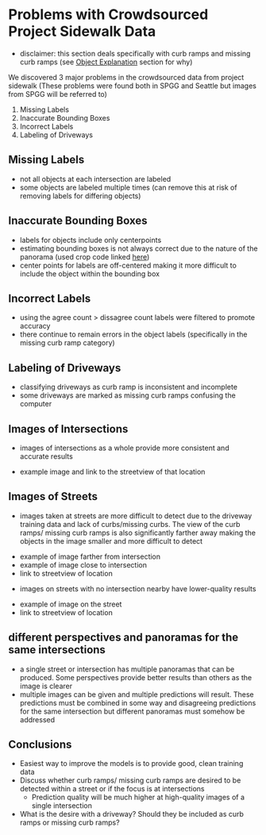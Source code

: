# Problems with Crowdsourced Project Sidewalk Data

- disclaimer: this section deals specifically with curb ramps and missing curb ramps (see [Object Explanation]() section for why)

We discovered 3 major problems in the crowdsourced data from project sidewalk (These problems were found both in SPGG and Seattle but images from SPGG will be referred to)

1. Missing Labels
2. Inaccurate Bounding Boxes
3. Incorrect Labels
4. Labeling of Driveways


## Missing Labels
- not all objects at each intersection are labeled
- some objects are labeled multiple times (can remove this at risk of removing labels for differing objects)

## Inaccurate Bounding Boxes
- labels for objects include only centerpoints 
- estimating bounding boxes is not always correct due to the nature of the panorama (used crop code linked [here]())
- center points for labels are off-centered making it more difficult to include the object within the bounding box

## Incorrect Labels
- using the agree count > dissagree count labels were filtered to promote accuracy
- there continue to remain errors in the object labels (specifically in the missing curb ramp category)

## Labeling of Driveways
- classifying driveways as curb ramp is inconsistent and incomplete
- some driveways are marked as missing curb ramps confusing the computer 


## Images of Intersections
- images of intersections as a whole provide more consistent and accurate results 
* example image and link to the streetview of that location

## Images of Streets
- images taken at streets are more difficult to detect due to the driveway training data and lack of curbs/missing curbs. The view of the curb ramps/ missing curb ramps is also significantly farther away making the objects in the image smaller and more difficult to detect
* example of image farther from intersection 
* example of image close to intersection 
* link to streetview of location

- images on streets with no intersection nearby have lower-quality results
* example of image on the street
* link to streetview of location

## different perspectives and panoramas for the same intersections
- a single street or intersection has multiple panoramas that can be produced. Some perspectives provide better results than others as the image is clearer
- multiple images can be given and multiple predictions will result. These predictions must be combined in some way and disagreeing predictions for the same intersection but different panoramas must somehow be addressed

## Conclusions
- Easiest way to improve the models is to provide good, clean training data
- Discuss whether curb ramps/ missing curb ramps are desired to be detected within a street or if the focus is at intersections
    - Prediction quality will be much higher at high-quality images of a single intersection
- What is the desire with a driveway? Should they be included as curb ramps or missing curb ramps? 


